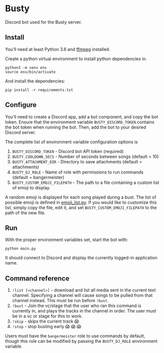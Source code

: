 # Busty

Discord bot used for the Busty server.

## Install

You'll need at least Python 3.6 and [ffmpeg](https://ffmpeg.org/) installed.

Create a python virtual environment to install python dependencies in.

```
python3 -m venv env
source env/bin/activate
```

And install the dependencies:

```
pip install -r requirements.txt
```

## Configure

You'll need to create a Discord app, add a bot component, and copy the bot token.
Ensure that the environment variable `BUSTY_DISCORD_TOKEN` contains the bot token when running the bot.
Then, add the bot to your desired Discord server.

The complete list of environment variable configuration options is
1. `BUSTY_DISCORD_TOKEN` - Discord bot API token (required)
2. `BUSTY_COOLDOWN_SECS` - Number of seconds between songs (default = 10)
3. `BUSTY_ATTACHMENT_DIR` - Directory to save attachments (default = attachments)
4. `BUSTY_DJ_ROLE` - Name of role with permissions to run commands (default = bangermeister)
5. `BUSTY_CUSTOM_EMOJI_FILEPATH` - The path to a file containing a custom list of emoji to display.

A random emoji is displayed for each song played during a bust. The list of possible
emoji is defined in [emoji_list.py](emoji_list.py). If you would like to customize
this list, simply copy the file, edit it, and set `BUSTY_CUSTOM_EMOJI_FILEPATH` to
the path of the new file.

## Run

With the proper environment variables set, start the bot with:

```
python main.py
```

It should connect to Discord and display the currently logged-in application name.

## Command reference

1. `!list [<channel>]` - download and list all media sent in the current text channel. Specifying a channel will cause songs to be pulled from that channel instead. This must be run before `!bust`.
1. `!bust` - Join the vc/stage that the user who ran this command is currently in, and plays the tracks in the channel in order. The user must be in a vc or stage for this to work.
1. `!skip` - skips the current track :scream: 
1. `!stop` - stop busting early :scream: :scream: :scream: 

Users must have the `bangermeister` role to use commands by default, though this role can
be modified by passing the `BUSTY_DJ_ROLE` environment variable.
